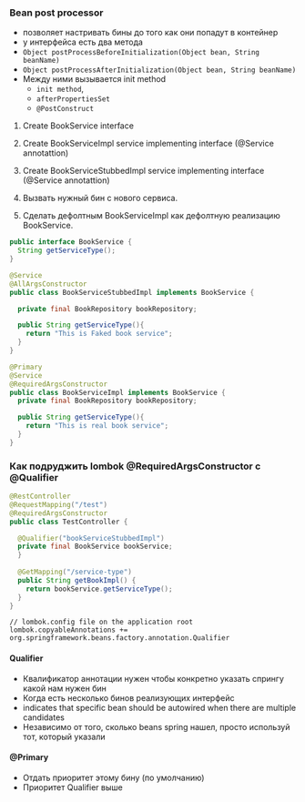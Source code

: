 ### Bean post processor
- позволяет настривать бины до того как они попадут в контейнер
- у интерфейса есть два метода
- `Object postProcessBeforeInitialization(Object bean, String beanName)`
- `Object postProcessAfterInitialization(Object bean, String beanName)`
- Между ними вызывается init method
  - `init method`,
  - `afterPropertiesSet`
  - `@PostConstruct`

1. Create BookService interface
2. Create BookServiceImpl service implementing interface (@Service annotattion)
3. Create BookServiceStubbedImpl service implementing interface (@Service annotattion)

4. Вызвать нужный бин с нового сервиса.
5. Сделать дефолтным BookServiceImpl как дефолтную реализацию BookService.

```Java
public interface BookService {
  String getServiceType();
}

@Service
@AllArgsConstructor
public class BookServiceStubbedImpl implements BookService {

  private final BookRepository bookRepository;

  public String getServiceType(){
    return "This is Faked book service";
  }
}

@Primary
@Service
@RequiredArgsConstructor
public class BookServiceImpl implements BookService {
  private final BookRepository bookRepository;

  public String getServiceType(){
    return "This is real book service";
  }
}
```

### Как подруджить lombok @RequiredArgsConstructor с @Qualifier
```Java
@RestController
@RequestMapping("/test")
@RequiredArgsConstructor
public class TestController {

  @Qualifier("bookServiceStubbedImpl")
  private final BookService bookService;
  }
  
  @GetMapping("/service-type")
  public String getBookImpl() {
    return bookService.getServiceType();
  }
}
```
```
// lombok.config file on the application root 
lombok.copyableAnnotations += org.springframework.beans.factory.annotation.Qualifier
```
#### Qualifier
- Квалификатор аннотации нужен чтобы конкретно указать спрингу какой нам нужен бин
- Когда есть несколько бинов реализующих интерфейс
- indicates that specific bean should be autowired when there are multiple candidates
- Независимо от того, сколько beans spring нашел, просто используй тот, который указали

#### @Primary
- Отдать приоритет этому бину (по умолчанию)
- Приоритет Qualifier выше
